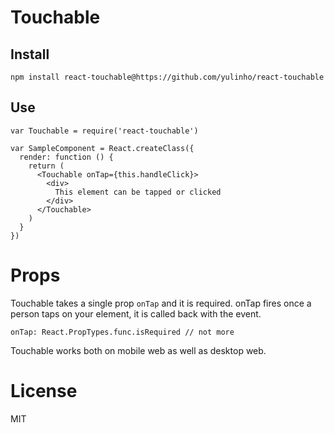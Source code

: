 # Touchable

## Install

    npm install react-touchable@https://github.com/yulinho/react-touchable

## Use

    var Touchable = require('react-touchable')

    var SampleComponent = React.createClass({
      render: function () {
        return (
          <Touchable onTap={this.handleClick}>
            <div>
              This element can be tapped or clicked
            </div>
          </Touchable>
        )
      }
    })

# Props

Touchable takes a single prop `onTap` and it is required.
onTap fires once a person taps on your element, it is called back with the event.

    onTap: React.PropTypes.func.isRequired // not more

Touchable works both on mobile web as well as desktop web.

# License

MIT
